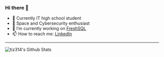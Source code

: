 ### Hi there 👋

- 🌱 Currently IT high school student
- 🚀 Space and Cybersecurity enthusiast
- 🔭 I’m currently working on <a href='https://freshsql.tiz314.tk/'>FreshSQL</a>
- 📫 How to reach me: <a href="https://www.linkedin.com/in/tiziano-radicchi/">LinkedIn</a>

----

<p>
  <img align="center" src="https://github-readme-stats.vercel.app/api?username=tiz314&hide=stars&count_private=true&show_icons=true&theme=material-palenight" alt="tiz314's Github Stats">
</p>

<!--
**tiz314/tiz314** is a ✨ _special_ ✨ repository because its `README.md` (this file) appears on your GitHub profile.

Here are some ideas to get you started:

- 🔭 I’m currently working on ...
- 🌱 I’m currently learning ...
- 👯 I’m looking to collaborate on ...
- 🤔 I’m looking for help with ...
- 💬 Ask me about ...
- 📫 How to reach me: ...
- 😄 Pronouns: ...
- ⚡ Fun fact: ...
-->
